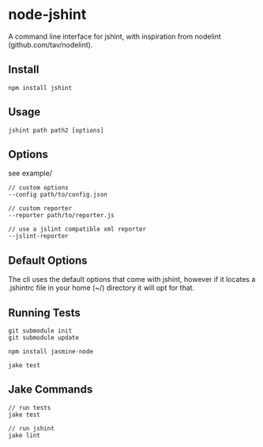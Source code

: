 # node-jshint

A command line interface for jshint, with inspiration from nodelint (github.com/tav/nodelint).

## Install

    npm install jshint

## Usage

    jshint path path2 [options]

## Options

see example/

    // custom options
    --config path/to/config.json

    // custom reporter
    --reporter path/to/reporter.js

    // use a jslint compatible xml reporter
    --jslint-reporter

## Default Options

The cli uses the default options that come with jshint, however if it locates a .jshintrc file in your home (~/) directory it will opt for that.

## Running Tests

    git submodule init
    git submodule update

    npm install jasmine-node

    jake test

## Jake Commands

    // run tests
    jake test

    // run jshint
    jake lint
